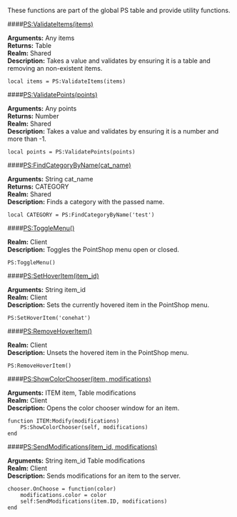 <p class="lead">These functions are part of the global PS table and provide utility functions.</p>

####<a href="#validate-items" name="validate-items">PS:ValidateItems(items)</a>

**Arguments:** <span class="type">Any</span> items  
**Returns:** <span class="type">Table</span>  
**Realm:** <span class="shared">Shared</span>  
**Description:** Takes a value and validates by ensuring it is a table and removing an non-existent items.

    local items = PS:ValidateItems(items)

####<a href="#validate-points" name="validate-points">PS:ValidatePoints(points)</a>

**Arguments:** <span class="type">Any</span> points  
**Returns:** <span class="type">Number</span>  
**Realm:** <span class="shared">Shared</span>  
**Description:** Takes a value and validates by ensuring it is a number and more than -1.

    local points = PS:ValidatePoints(points)

####<a href="#find-category-by-name" name="find-category-by-name">PS:FindCategoryByName(cat\_name)</a>

**Arguments:** <span class="type">String</span> cat\_name  
**Returns:** <span class="type">CATEGORY</span>  
**Realm:** <span class="shared">Shared</span>  
**Description:** Finds a category with the passed name.

    local CATEGORY = PS:FindCategoryByName('test')

####<a href="#toggle-menu" name="toggle-menu">PS:ToggleMenu()</a>

**Realm:** <span class="client">Client</span>  
**Description:** Toggles the PointShop menu open or closed.

    PS:ToggleMenu()

####<a href="#set-hover-item" name="set-hover-item">PS:SetHoverItem(item\_id)</a>

**Arguments:** <span class="type">String</span> item\_id  
**Realm:** <span class="client">Client</span>  
**Description:** Sets the currently hovered item in the PointShop menu.

    PS:SetHoverItem('conehat')

####<a href="#remove-hover-item" name="remove-hover-item">PS:RemoveHoverItem()</a>

**Realm:** <span class="client">Client</span>  
**Description:** Unsets the hovered item in the PointShop menu.

    PS:RemoveHoverItem()

####<a href="#show-color-chooser" name="show-color-chooser">PS:ShowColorChooser(item, modifications)</a>

**Arguments:** <span class="type">ITEM</span> item, <span class="type">Table</span> modifications   
**Realm:** <span class="client">Client</span>  
**Description:** Opens the color chooser window for an item.

    function ITEM:Modify(modifications)
        PS:ShowColorChooser(self, modifications)
    end

####<a href="#send-modifications" name="send-modifications">PS:SendModifications(item\_id, modifications)</a>

**Arguments:** <span class="type">String</span> item\_id <span class="type">Table</span> modifications   
**Realm:** <span class="client">Client</span>  
**Description:** Sends modifications for an item to the server.

    chooser.OnChoose = function(color)
        modifications.color = color
        self:SendModifications(item.ID, modifications)
    end
